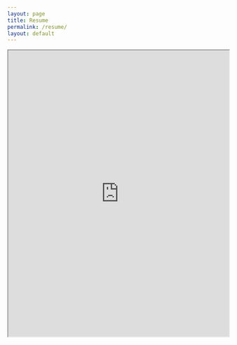 ```yaml
---
layout: page
title: Resume
permalink: /resume/
layout: default
---
```


<iframe src="https://drive.google.com/file/d/1wjp0nyWXMYjcHbXDQRdydKHq7UwI1XIG/preview" width="100%" style="aspect-ratio:8.5/11" />